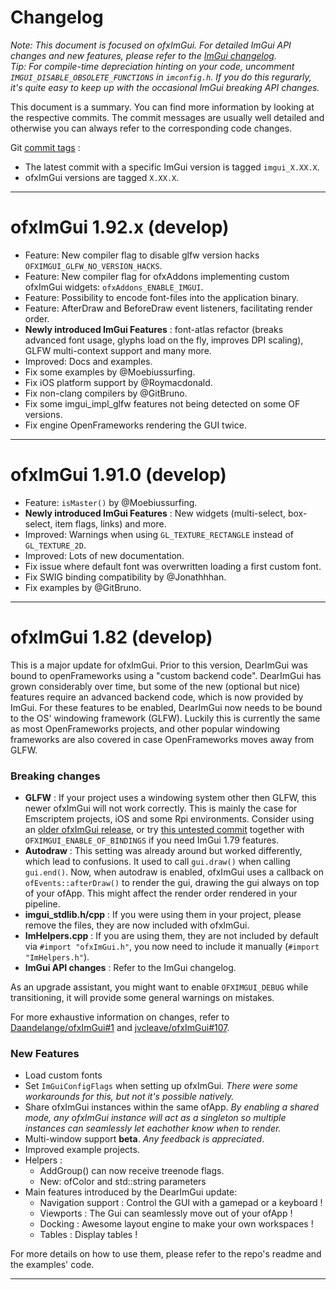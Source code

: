 
# Changelog

_Note: This document is focused on ofxImGui. For detailed ImGui API changes and new features, please refer to the [ImGui changelog](https://github.com/ocornut/imgui/blob/v1.91.0-docking/docs/CHANGELOG.txt)._  
_Tip: For compile-time depreciation hinting on your code, uncomment `IMGUI_DISABLE_OBSOLETE_FUNCTIONS` in `imconfig.h`. If you do this regurarly, it's quite easy to keep up with the occasional ImGui breaking API changes._ 

This document is a summary. You can find more information by looking at the respective commits. The commit messages are usually well detailed and otherwise you can always refer to the corresponding code changes. 

Git [commit tags](https://github.com/jvcleave/ofxImGui/tags) :
 - The latest commit with a specific ImGui version is tagged `imgui_X.XX.X`.
 - ofxImGui versions are tagged `X.XX.X`.

- - - -

# ofxImGui 1.92.x (develop)

- Feature: New compiler flag to disable glfw version hacks `OFXIMGUI_GLFW_NO_VERSION_HACKS`.
- Feature: New compiler flag for ofxAddons implementing custom ofxImGui widgets: `ofxAddons_ENABLE_IMGUI`.
- Feature: Possibility to encode font-files into the application binary.
- Feature: AfterDraw and BeforeDraw event listeners, facilitating render order.
- **Newly introduced ImGui Features** : font-atlas refactor (breaks advanced font usage, glyphs load on the fly, improves DPI scaling), GLFW multi-context support and many more.
- Improved: Docs and examples.
- Fix some examples by @Moebiussurfing.
- Fix iOS platform support by @Roymacdonald.
- Fix non-clang compilers by @GitBruno.
- Fix some imgui_impl_glfw features not being detected on some OF versions.
- Fix engine OpenFrameworks rendering the GUI twice.


- - - -

# ofxImGui 1.91.0 (develop)

- Feature: `isMaster()` by @Moebiussurfing.
- **Newly introduced ImGui Features** : New widgets (multi-select, box-select, item flags, links) and more.
- Improved: Warnings when using `GL_TEXTURE_RECTANGLE` instead of ` GL_TEXTURE_2D`.
- Improved: Lots of new documentation.
- Fix issue where default font was overwritten loading a first custom font.
- Fix SWIG binding compatibility by @Jonathhhan.
- Fix examples by @GitBruno.

- - - -

# ofxImGui 1.82 (develop)

This is a major update for ofxImGui. Prior to this version, DearImGui was bound to openFrameworks using a "custom backend code".
DearImGui has grown considerably over time, but some of the new (optional but nice) features require an advanced backend code, which is now provided by ImGui. For these features to be enabled, DearImGui now needs to be bound to the OS' windowing framework (GLFW). Luckily this is currently the same as most OpenFrameworks projects, and other popular windowing frameworks are also covered in case OpenFrameworks moves away from GLFW.

### Breaking changes
- **GLFW** : If your project uses a windowing system other then GLFW, this newer ofxImGui will not work correctly. This is mainly the case for Emscriptem projects, iOS and some Rpi environments. Consider using an [older ofxImGui release](https://github.com/jvcleave/ofxImGui/tree/330e1425a88de7babd53ceb2fb93f8109b61724c), or try [this untested commit](https://github.com/jvcleave/ofxImGui/tree/05ab1311511523c63c6f22d38ee015942b9ea557) together with `OFXIMGUI_ENABLE_OF_BINDINGS` if you need ImGui 1.79 features.
- **Autodraw** : This setting was already around but worked differently, which lead to confusions. It used to call `gui.draw()` when calling `gui.end()`. Now, when autodraw is enabled, ofxImGui uses a callback on `ofEvents::afterDraw()` to render the gui, drawing the gui always on top of your ofApp. This might affect the render order rendered in your pipeline.
- **imgui_stdlib.h/cpp** : If you were using them in your project, please remove the files, they are now included with ofxImGui.
- **ImHelpers.cpp** : If you are using them, they are not included by default via `#import "ofxImGui.h"`, you now need to include it manually (`#import "ImHelpers.h"`).
- **ImGui API changes** : Refer to the ImGui changelog.

As an upgrade assistant, you might want to enable `OFXIMGUI_DEBUG` while transitioning, it will provide some general warnings on mistakes.

For more exhaustive information on changes, refer to [Daandelange/ofxImGui#1](https://github.com/Daandelange/ofxImGui/issues/1) and [jvcleave/ofxImGui#107](https://github.com/jvcleave/ofxImGui/issues/107).

### New Features
- Load custom fonts
- Set `ImGuiConfigFlags` when setting up ofxImGui. _There were some workarounds for this, but not it's possible natively._
- Share ofxImGui instances within the same ofApp. _By enabling a shared mode, any ofxImGui instance will act as a singleton so multiple instances can seamlessly let eachother know when to render._
- Multi-window support **beta**. _Any feedback is appreciated_.
- Improved example projects.
- Helpers :
  - AddGroup() can now receive treenode flags.
  - New: ofColor and std::string parameters
- Main features introduced by the DearImGui update:
  - Navigation support : Control the GUI with a gamepad or a keyboard !
  - Viewports : The Gui can seamlessly move out of your ofApp !
  - Docking : Awesome layout engine to make your own workspaces !
  - Tables : Display tables !

For more details on how to use them, please refer to the repo's readme and the examples' code.

- - - -